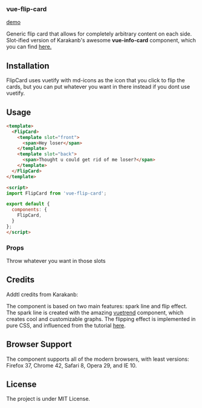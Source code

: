 ### vue-flip-card
[demo](https://andersponders.github.io/vue-flip-card/demo/)


Generic flip card that allows for completely arbitrary content on each side. Slot-ified version of Karakanb's awesome **vue-info-card** component, which you can find [here.](https://github.com/karakanb/vue-info-card)

## Installation
FlipCard uses vuetify with md-icons as the icon that you click to flip the cards, but you can put whatever you want in there instead if you dont use vuetify.

## Usage

```html
<template>
  <FlipCard>
    <template slot="front">
      <span>Hey loser</span>
    </template>
    <template slot="back">
      <span>Thought u could get rid of me loser?</span>
    </template>
  </FlipCard>
</template>

<script>
import FlipCard from 'vue-flip-card';

export default {
  components: {
    FlipCard,
  }
};
</script>
```
### Props

Throw whatever you want in those slots

## Credits

Addtl credits from Karakanb:


The component is based on two main features: spark line and flip effect. The spark line is created with the amazing [vuetrend](https://github.com/QingWei-Li/vue-trend) component, which creates cool and customizable graphs. The flipping effect is implemented in pure CSS, and influenced from the tutorial [here](https://davidwalsh.name/css-flip). 

## Browser Support
The component supports all of the modern browsers, with least versions: Firefox 37, Chrome 42, Safari 8, Opera 29, and IE 10.

## License
The project is under MIT License.
